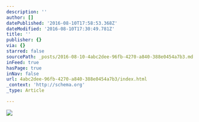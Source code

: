 ```yaml
---
description: ''
author: []
datePublished: '2016-08-10T17:58:53.368Z'
dateModified: '2016-08-10T17:30:49.781Z'
title: ''
publisher: {}
via: {}
starred: false
sourcePath: _posts/2016-08-10-4abc2dee-96fb-4270-a840-388e0454a7b3.md
inFeed: true
hasPage: true
inNav: false
url: 4abc2dee-96fb-4270-a840-388e0454a7b3/index.html
_context: 'http://schema.org'
_type: Article

---
```

![](https://the-grid-user-content.s3-us-west-2.amazonaws.com/9394cb99-c042-4d1f-b442-66419a9721da.jpg)